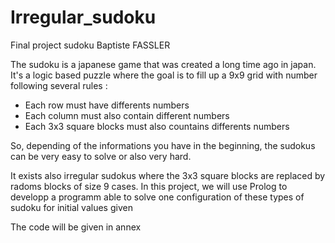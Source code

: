# Irregular_sudoku
Final project sudoku Baptiste FASSLER

The sudoku is a japanese game that was created a long time ago in japan. It's a logic based puzzle where the goal is to fill up a 9x9 grid with number following several rules : 
- Each row must have differents numbers
- Each column must also contain different numbers 
- Each 3x3 square blocks must also countains differents numbers

So, depending of the informations you have in the beginning, the sudokus can be very easy to solve or also very hard.

It exists also irregular sudokus where the 3x3 square blocks are replaced by radoms blocks of size 9 cases.
In this project, we will use Prolog to developp a programm able to solve one configuration  of these types of sudoku for initial values given 

The code will be given in annex 
